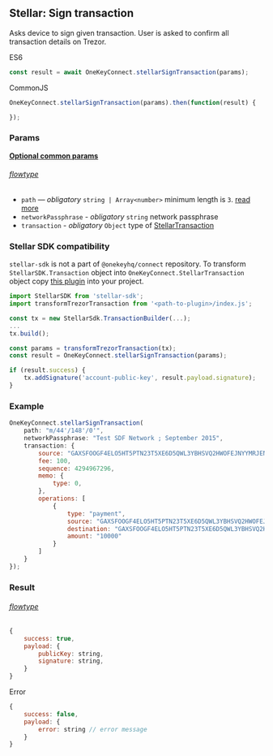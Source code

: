 
## Stellar: Sign transaction
Asks device to sign given transaction. User is asked to confirm all transaction
details on Trezor.

ES6
```javascript
const result = await OneKeyConnect.stellarSignTransaction(params);
```

CommonJS
```javascript
OneKeyConnect.stellarSignTransaction(params).then(function(result) {

});
```

### Params
[****Optional common params****](./commonParams)
###### [flowtype](https://github.com/OneKeyHQ/connect/blob/onekey/src/js/types/params.js#L149-L154)
* `path` — *obligatory* `string | Array<number>` minimum length is `3`. [read more](./path)
* `networkPassphrase` - *obligatory* `string` network passphrase
* `transaction` - *obligatory* `Object` type of [StellarTransaction](https://github.com/OneKeyHQ/connect/blob/onekey/src/js/types/stellar.js#L129)

### Stellar SDK compatibility
`stellar-sdk` is not a part of `@onekeyhq/connect` repository.
To transform `StellarSDK.Transaction` object into `OneKeyConnect.StellarTransaction` object copy [this plugin](https://github.com/OneKeyHQ/connect/blob/onekey/src/js/plugins/stellar/plugin.js) into your project.
```javascript
import StellarSDK from 'stellar-sdk';
import transformTrezorTransaction from '<path-to-plugin>/index.js';

const tx = new StellarSdk.TransactionBuilder(...);
...
tx.build();

const params = transformTrezorTransaction(tx);
const result = OneKeyConnect.stellarSignTransaction(params);

if (result.success) {
    tx.addSignature('account-public-key', result.payload.signature);
}
```

### Example
```javascript
OneKeyConnect.stellarSignTransaction(
    path: "m/44'/148'/0'",
    networkPassphrase: "Test SDF Network ; September 2015",
    transaction: {
        source: "GAXSFOOGF4ELO5HT5PTN23T5XE6D5QWL3YBHSVQ2HWOFEJNYYMRJENBV",
        fee: 100,
        sequence: 4294967296,
        memo: {
            type: 0,
        },
        operations: [
            {
                type: "payment",
                source: "GAXSFOOGF4ELO5HT5PTN23T5XE6D5QWL3YBHSVQ2HWOFEJNYYMRJENBV",
                destination: "GAXSFOOGF4ELO5HT5PTN23T5XE6D5QWL3YBHSVQ2HWOFEJNYYMRJENBV",
                amount: "10000"
            }
        ]
    }
});
```

### Result
###### [flowtype](https://github.com/OneKeyHQ/connect/blob/onekey/src/js/types/response.js#L129-L132)
```javascript
{
    success: true,
    payload: {
        publicKey: string,
        signature: string,
    }
}
```
Error
```javascript
{
    success: false,
    payload: {
        error: string // error message
    }
}
```
